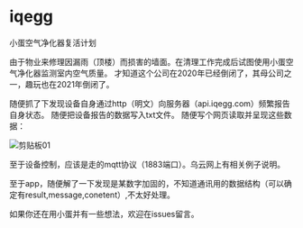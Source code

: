 # iqegg
小蛋空气净化器复活计划

由于物业来修理因漏雨（顶楼）而损害的墙面。在清理工作完成后试图使用小蛋空气净化器监测室内空气质量。
才知道这个公司在2020年已经倒闭了，其母公司之一，趣玩也在2021年倒闭了。

随便抓了下发现设备自身通过http（明文）向服务器（api.iqegg.com）频繁报告自身状态。
随便把设备报告的数据写入txt文件。
随便写个网页读取并呈现这些数据：

![剪贴板01](https://user-images.githubusercontent.com/12579522/167626687-f92c66e6-277e-4a1d-b30f-eed49417889a.png)

至于设备控制，应该是走的mqtt协议（1883端口）。乌云网上有相关例子说明。

至于app，随便解了一下发现是某数字加固的，不知道通讯用的数据结构（可以确定有result,message,conetent）,不太好处理。

如果你还在用小蛋并有一些想法，欢迎在issues留言。
